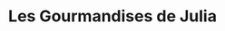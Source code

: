 ---
title: "Les Gourmandises de Julia"
url: /meudon/les-gourmandises-de-julia/
shop: charcuterie
---